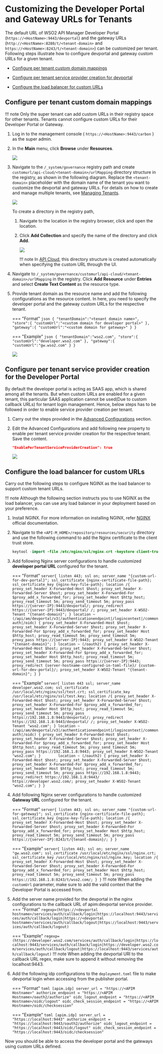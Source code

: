 # Customizing the Developer Portal and Gateway URLs for Tenants

The default URL of WSO2 API Manager Developer Portal (`https://<HostName>:9443/devportal`) and the gateway URLs (`http://<HostName>:8280/t/<tenant-domain>` and `https://<HostName>:8243/t/<tenant-domain>`) can be customized per tenant. Following steps illustrate how to configure devportal and gateway custom URLs for a given tenant.

-   [Configure per tenant custom domain mappings](#configure-per-tenant-custom-domain-mappings)

-   [Configure per tenant service provider creation for devportal](#configure-per-tenant-service-provider-creation-for-devportal)

-   [Configure the load balancer for custom URLs](#configure-the-load-balancer-for-custom-urls)

## Configure per tenant custom domain mappings

!!! note
    Only the super tenant can add custom URLs in their registry space for other tenants. Tenants cannot configure custom URLs for their Developer Portal or Gateway.

1.  Log in to the management console ( `https://<HostName>:9443/carbon` ) as the super admin.

2.  In the **Main** menu, click **Browse** under **Resources**.

    ![]({{base_path}}/assets/img/develop/customizations/browse-registry.png)

3.  Navigate to the `/_system/governance` registry path and create `customurl/api-cloud/<tenant-domain>/urlMapping` directory structure in the registry, as shown in the following diagram. Replace the `<tenant-domain>` placeholder with the domain name of the tenant you want to customize the devportal and gateway URLs. For details on how to create and manage multiple tenants, see [Managing Tenants]({{base_path}}/administer/multitenancy/managing-tenants).

    ![]({{base_path}}/assets/img/develop/customizations/mapping-file-directory-structure.png)

    To create a directory in the registry path,

    1.  Navigate to the location in the registry browser, click and open the location.

    2.  Click **Add Collection** and specify the name of the directory and click **Add**.
    
        ![]({{base_path}}/assets/img/develop/customizations/browse-registry.png)

        !!! note
            In [API Cloud](https://docs.wso2.com/display/APICloud/Customize+Cloud+URLs), this directory structure is created automatically when specifying the custom URL through the UI.

4.  Navigate to `/_system/governance/customurl/api-cloud/<tenant-domain>/urlMapping` in the registry. Click **Add Resource** under **Entries** and select **Create Text Content** as the resource type.

5.  Provide tenant domain as the resource name and add the following configurations as the resource content. In here, you need to specify the developer portal and the gateway custom URLs for the respective tenant.

    === "Format"
        ``` json
            {
            "tenantDomain":"<tenant domain name>",
            "store":{
                "customUrl":"<custom domain for developer portal>"
            },
            "gateway":{
                "customUrl":"<custom domain for gateway>"
            }
            }
        ``` 

    === "Example"
        ``` json
            {
            "tenantDomain":"wso2.com",
            "store":{
                "customUrl":"developer.wso2.com"
            },
            "gateway":{
                "customUrl":"gw.wso2.com"
            }
            }
        ```

    ![]({{base_path}}/assets/img/develop/customizations/create-mapping-file.png)

## Configure per tenant service provider creation for the Developer Portal

By default the developer portal is acting as SAAS app, which is shared among all the tenants. But when custom URLs are enabled for a given tenant, this particular SAAS application cannot be used(Due to custom callback URLs) for tenant login management. Hence, below steps has to be followed in order to enable service provider creation per tenant.

1.  Carry out the steps provided in the [Advanced Configurations]({{base_path}}/administer/advanced-configurations) section.

2.  Edit the Advanced Configurations and add following new property to enable per tenant service provider creation for the respective tenant. Save the content.

    ```json
    "EnablePerTenantServiceProviderCreation": true
    ```

    ![]({{base_path}}/assets/img/develop/customizations/per-tenant-sp-creation-config.png )

## Configure the load balancer for custom URLs

Carry out the following steps to configure NGINX as the load balancer to support custom tenant URLs.

!!! note
    Although the following section instructs you to use NGINX as the load balancer, you can use any load balancer in your deployment based on your preference.

1.  Install NGINX. For more information on installing NGINX, refer [NGINX](https://nginx.org/en/) official documentation.

2.  Navigate to the `<API-M_HOME>/repository/resources/security` directory and use the following command to add the Nginx certificate to the client trust store.

    ```java
    keytool -import -file /etc/nginx/ssl/nginx.crt -keystore client-truststore.jks -storepass wso2carbon -alias wso2carbon2
    ```

3.  Add following Nginx server configurations to handle customized **developer portal URL** configured for the tenant.

    === "Format"
        ```
        server{
            listen 443;
            ssl on;
            server_name "{custom-url-for-dev-portal}";
            ssl_certificate {nginx-certificate-file-path};
            ssl_certificate_key {nginx-key-file-path};
            location /{
                    proxy_set_header X-Forwarded-Host $host;
                    proxy_set_header X-Forwarded-Server $host;
                    proxy_set_header X-Forwarded-For $proxy_add_x_forwarded_for;
                    proxy_set_header Host $http_host;
                    proxy_read_timeout 5m;
                    proxy_send_timeout 5m;
                    proxy_pass https://{server-IP}:9443/devportal/;
                    proxy_redirect https://{server-IP}:9443/devportal/ /;
                    proxy_set_header X-WSO2-Tenant "{tenant-domain}";
            }
            location ~ (/api/am/devportal/v3|/authenticationendpoint|/logincontext|/commonauth|/oidc) {
                    proxy_set_header X-Forwarded-Host $host;
                    proxy_set_header X-Forwarded-Server $host;
                    proxy_set_header X-Forwarded-For $proxy_add_x_forwarded_for;
                    proxy_set_header Host $http_host;
                    proxy_read_timeout 5m;
                    proxy_send_timeout 5m;
                    proxy_pass https://{server-IP}:9443;
                    proxy_set_header X-WSO2-Tenant "{tenant-domain}";
            }
            location ~ (/oauth2) {
                proxy_set_header X-Forwarded-Host $host;
                proxy_set_header X-Forwarded-Server $host;
                proxy_set_header X-Forwarded-For $proxy_add_x_forwarded_for;
                proxy_set_header Host $http_host;
                proxy_read_timeout 5m;
                proxy_send_timeout 5m;
                proxy_pass https://{server-IP}:9443;
                proxy_redirect {server-hostname-configured-in-toml-file}/ {custom-url-for-dev-portal}/;
                proxy_set_header X-WSO2-Tenant "{tenant-domain}";
            }
        }
        ```

    === "Example"
        ```
        server{
            listen 443 ssl;
            server_name developer.wso2.com;
            ssl_certificate /usr/local/etc/nginx/ssl/test.crt;
            ssl_certificate_key /usr/local/etc/nginx/ssl/test.key;
            location /{
                proxy_set_header X-Forwarded-Host $host;
                proxy_set_header X-Forwarded-Server $host;
                proxy_set_header X-Forwarded-For $proxy_add_x_forwarded_for;
                proxy_set_header Host $http_host;
                proxy_read_timeout 5m;
                proxy_send_timeout 5m;
                proxy_pass https://192.168.1.8:9443/devportal/;
                proxy_redirect https://192.168.1.8:9443/devportal/ /;
                proxy_set_header X-WSO2-Tenant "wso2.com";
            }
            location ~ (/api/am/devportal/v3|/authenticationendpoint|/logincontext|/commonauth|/oidc) {
                proxy_set_header X-Forwarded-Host $host;
                proxy_set_header X-Forwarded-Server $host;
                proxy_set_header X-Forwarded-For $proxy_add_x_forwarded_for;
                proxy_set_header Host $http_host;
                proxy_read_timeout 5m;
                proxy_send_timeout 5m;
                proxy_pass https://192.168.1.8:9443;
                proxy_set_header X-WSO2-Tenant "wso2.com";
            }       
            location ~ (/oauth2) {
                proxy_set_header X-Forwarded-Host $host;
                proxy_set_header X-Forwarded-Server $host;
                proxy_set_header X-Forwarded-For $proxy_add_x_forwarded_for;
                proxy_set_header Host $http_host;
                proxy_read_timeout 5m;
                proxy_send_timeout 5m;
                proxy_pass https://192.168.1.8:9443;
                proxy_redirect https://192.168.1.8:9443/ https://developer.wso2.com/;
                proxy_set_header X-WSO2-Tenant "wso2.com";
            }
        }
        ```

4.  Add following Nginx server configurations to handle customized **Gateway URL** configured for the tenant.

    === "Format"
        ```
        server{
            listen 443;
            ssl on;
            server_name "{custom-url-for-gateway}";
            ssl_certificate {nginx-certificate-file-path};
            ssl_certificate_key {nginx-key-file-path};
            location /{
                    proxy_set_header X-Forwarded-Host $host;
                    proxy_set_header X-Forwarded-Server $host;
                    proxy_set_header X-Forwarded-For $proxy_add_x_forwarded_for;
                    proxy_set_header Host $http_host;
                    proxy_read_timeout 5m;
                    proxy_send_timeout 5m;
                    proxy_pass https://{server-IP}:8243/t/{tenant-domain}/;
            }
        }
        ```

    === "Example"
        ```
        server{
            listen 443;
            ssl on;
            server_name "gw.wso2.com";
            ssl_certificate /usr/local/etc/nginx/ssl/nginx.crt;
            ssl_certificate_key /usr/local/etc/nginx/ssl/nginx.key;
            location /{
                    proxy_set_header X-Forwarded-Host $host;
                    proxy_set_header X-Forwarded-Server $host;
                    proxy_set_header X-Forwarded-For $proxy_add_x_forwarded_for;
                    proxy_set_header Host $http_host;
                    proxy_read_timeout 5m;
                    proxy_send_timeout 5m;
                    proxy_pass https://192.168.1.8:8243/t/wso2.com/;
            }
        }
        ```
!!! note
    When adding the `customUrl` parameter, make sure to add the valid context that the Developer Portal is accessed from.

4. Add the server name provided for the devportal in the nginx configurations to the callback URL of apim:devportal service provider.
    === "Format"
        ```
        regexp=(https://<devportal hostname>/services/auth/callback/login|https://localhost:9443/services/auth/callback/login|https://<devportal hostname>/services/auth/callback/logout|https://localhost:9443/services/auth/callback/logout)
        ```

    === "Example"
        ```
        regexp=(https://developer.wso2.com/services/auth/callback/login|https://localhost:9443/services/auth/callback/login|https://developer.wso2.com/services/auth/callback/logout|https://localhost:9443/services/auth/callback/logout)
        ```
!!! note
    When adding the devportal URl to the callback URL regex, make sure to append it without removing the localhost:9443.

5. Add the following idp configurations to the `deployment.toml` file to make devportal login when accessing from the publisher portal.

    === "Format"
        ```toml
        [apim.idp]
        server_url = "https://<APIM Hostname>"
        authorize_endpoint = "https://<APIM Hostname>/oauth2/authorize"
        oidc_logout_endpoint = "https://<APIM Hostname>/oidc/logout"
        oidc_check_session_endpoint = "https://<APIM Hostname>/oidc/checksession"
        ```

    === "Example"
        ```toml
        [apim.idp]
        server_url = "https://localhost:9443"
        authorize_endpoint = "https://localhost:9443/oauth2/authorize"
        oidc_logout_endpoint = "https://localhost:9443/oidc/logout"
        oidc_check_session_endpoint = "https://localhost:9443/oidc/checksession"
        ```

Now you should be able to access the developer portal and the gateways using custom URLs defined.
